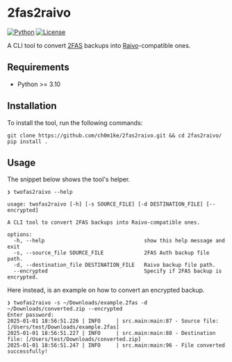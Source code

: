# 2fas2raivo

[![Python](https://img.shields.io/badge/Python-3.10-blue?style=for-the-badge&logo=python&logoColor=white)](https://www.python.org)
[![License](https://img.shields.io/badge/LICENSE-MIT-GREEN?style=for-the-badge)](LICENSE)

A CLI tool to convert [2FAS](https://2fas.com/) backups into [Raivo](https://raivo-otp.com/)-compatible ones.

## Requirements

* Python >= 3.10

## Installation

To install the tool, run the following commands:

```shell
git clone https://github.com/ch0m1ke/2fas2raivo.git && cd 2fas2raivo/
pip install .
```

## Usage

The snippet below shows the tool's helper.

```
❯ twofas2raivo --help

usage: twofas2raivo [-h] [-s SOURCE_FILE] [-d DESTINATION_FILE] [--encrypted]

A CLI tool to convert 2FAS backups into Raivo-compatible ones.

options:
  -h, --help                                show this help message and exit
  -s, --source_file SOURCE_FILE             2FAS Auth backup file path.
  -d, --destination_file DESTINATION_FILE   Raivo backup file path.
  --encrypted                               Specify if 2FAS backup is encrypted.
```

Here instead, is an example on how to convert an encrypted backup.

```shell
❯ twofas2raivo -s ~/Downloads/example.2fas -d ~/Downloads/converted.zip --encrypted
Enter password: 
2025-01-01 18:56:51.226 | INFO     | src.main:main:87 - Source file: [/Users/test/Downloads/example.2fas]
2025-01-01 18:56:51.227 | INFO     | src.main:main:88 - Destination file: [/Users/test/Downloads/converted.zip]
2025-01-01 18:56:51.247 | INFO     | src.main:main:96 - File converted successfully!
```